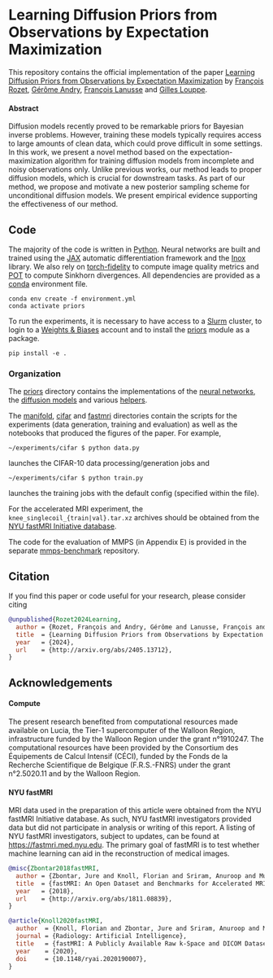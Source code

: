# Learning Diffusion Priors from Observations by Expectation Maximization

This repository contains the official implementation of the paper [Learning Diffusion Priors from Observations by Expectation Maximization](https://arxiv.org/abs/2405.13712) by [François Rozet](https://github.com/francois-rozet), [Gérôme Andry](https://github.com/gerome-andry), [François Lanusse](https://github.com/EiffL) and [Gilles Louppe](https://github.com/glouppe).

#### Abstract

Diffusion models recently proved to be remarkable priors for Bayesian inverse problems. However, training these models typically requires access to large amounts of clean data, which could prove difficult in some settings. In this work, we present a novel method based on the expectation-maximization algorithm for training diffusion models from incomplete and noisy observations only. Unlike previous works, our method leads to proper diffusion models, which is crucial for downstream tasks. As part of our method, we propose and motivate a new posterior sampling scheme for unconditional diffusion models. We present empirical evidence supporting the effectiveness of our method.

## Code

The majority of the code is written in [Python](https://www.python.org). Neural networks are built and trained using the [JAX](https://github.com/google/jax) automatic differentiation framework and the [Inox](https://github.com/francois-rozet/inox) library. We also rely on [torch-fidelity](https://github.com/toshas/torch-fidelity) to compute image quality metrics and [POT](https://github.com/PythonOT/POT) to compute Sinkhorn divergences. All dependencies are provided as a [conda](https://conda.io) environment file.

```
conda env create -f environment.yml
conda activate priors
```

To run the experiments, it is necessary to have access to a [Slurm](https://slurm.schedmd.com/overview.html) cluster, to login to a [Weights & Biases](https://wandb.ai) account and to install the [priors](priors) module as a package.

```
pip install -e .
```

### Organization

The [priors](priors) directory contains the implementations of the [neural networks](priors/nn.py), the [diffusion models](priors/diffusion.py) and various [helpers](priors/common.py).

The [manifold](experiments/manifold), [cifar](experiments/cifar) and [fastmri](experiments/fastmri) directories contain the scripts for the experiments (data generation, training and evaluation) as well as the notebooks that produced the figures of the paper. For example,

```
~/experiments/cifar $ python data.py
```

launches the CIFAR-10 data processing/generation jobs and

```
~/experiments/cifar $ python train.py
```

launches the training jobs with the default config (specified within the file).

For the accelerated MRI experiment, the `knee_singlecoil_{train|val}.tar.xz` archives should be obtained from the [NYU fastMRI Initiative database](https://fastmri.med.nyu.edu/).

The code for the evaluation of MMPS (in Appendix E) is provided in the separate [mmps-benchmark](https://github.com/francois-rozet/mmps-benchmark) repository.

## Citation

If you find this paper or code useful for your research, please consider citing

```bib
@unpublished{Rozet2024Learning,
  author = {Rozet, François and Andry, Gérôme and Lanusse, François and Louppe, Gilles},
  title  = {Learning Diffusion Priors from Observations by Expectation Maximization},
  year   = {2024},
  url    = {http://arxiv.org/abs/2405.13712},
}
```

## Acknowledgements

#### Compute

The present research benefited from computational resources made available on Lucia, the Tier-1 supercomputer of the Walloon Region, infrastructure funded by the Walloon Region under the grant n°1910247. The computational resources have been provided by the Consortium des Équipements de Calcul Intensif (CÉCI), funded by the Fonds de la Recherche Scientifique de Belgique (F.R.S.-FNRS) under the grant n°2.5020.11 and by the Walloon Region.

#### NYU fastMRI

MRI data used in the preparation of this article were obtained from the NYU fastMRI Initiative database. As such, NYU fastMRI investigators provided data but did not participate in analysis or writing of this report. A listing of NYU fastMRI investigators, subject to updates, can be found at https://fastmri.med.nyu.edu. The primary goal of fastMRI is to test whether machine learning can aid in the reconstruction of medical images.

```bib
@misc{Zbontar2018fastMRI,
  author = {Zbontar, Jure and Knoll, Florian and Sriram, Anuroop and Murrell, Tullie and Huang, Zhengnan and Muckley, Matthew J. and Defazio, Aaron and Stern, Ruben and Johnson, Patricia and Bruno, Mary and Parente, Marc and Geras, Krzysztof J. and Katsnelson, Joe and Chandarana, Hersh and Zhang, Zizhao and Drozdzal, Michal and Romero, Adriana and Rabbat, Michael and Vincent, Pascal and Yakubova, Nafissa and Pinkerton, James and Wang, Duo and Owens, Erich and Zitnick, C. Lawrence and Recht, Michael P. and Sodickson, Daniel K. and Lui, Yvonne W.},
  title  = {fastMRI: An Open Dataset and Benchmarks for Accelerated MRI},
  year   = {2018},
  url    = {http://arxiv.org/abs/1811.08839},
}

@article{Knoll2020fastMRI,
  author  = {Knoll, Florian and Zbontar, Jure and Sriram, Anuroop and Muckley, Matthew J. and Bruno, Mary and Defazio, Aaron and Parente, Marc and Geras, Krzysztof J. and Katsnelson, Joe and Chandarana, Hersh and Zhang, Zizhao and Drozdzalv, Michal and Romero, Adriana and Rabbat, Michael and Vincent, Pascal and Pinkerton, James and Wang, Duo and Yakubova, Nafissa and Owens, Erich and Zitnick, C. Lawrence and Recht, Michael P. and Sodickson, Daniel K. and Lui, Yvonne W.},
  journal = {Radiology: Artificial Intelligence},
  title   = {fastMRI: A Publicly Available Raw k-Space and DICOM Dataset of Knee Images for Accelerated MR Image Reconstruction Using Machine Learning},
  year    = {2020},
  doi     = {10.1148/ryai.2020190007},
}
```
